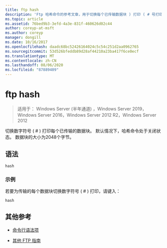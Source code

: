 ```yaml
---
title: ftp hash
description: 'Ftp 哈希命令的参考文章，用于切换每个已传输数据块 ) 打印 ( # 号打印。'
ms.topic: article
ms.assetid: 76bed9b3-3efd-4a3e-831f-460626d02c44
author: coreyp-at-msft
ms.author: coreyp
manager: dongill
ms.date: 10/16/2017
ms.openlocfilehash: daadc68bc52426164024c5c54c251d2aa0962765
ms.sourcegitcommit: 53d526bfeddb89d28af44210a23ba417f6ce0ecf
ms.translationtype: MT
ms.contentlocale: zh-CN
ms.lasthandoff: 08/06/2020
ms.locfileid: "87889409"
---
```

# <a name="ftp-hash"></a>ftp hash

> 适用于： Windows Server (半年通道) ，Windows Server 2019，Windows Server 2016，Windows Server 2012 R2，Windows Server 2012

切换数字符号 ( # ) 打印每个已传输的数据块。 默认情况下，哈希命令处于关闭状态。 数据块的大小为2048个字节。

## <a name="syntax"></a>语法

```
hash
```

### <a name="examples"></a>示例

若要为传输的每个数据块切换数字符号 ( # ) 打印，请键入：

```
hash
```

## <a name="additional-references"></a>其他参考

- [命令行语法项](command-line-syntax-key.md)

- [其他 FTP 指南](/previous-versions/orphan-topics/ws.10/cc756013(v=ws.10))
